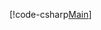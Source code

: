 [!code-csharp[Main](../../Samples/Mapsui.Samples.Common/Maps/Projection/PointProjectionSample.cs "Projection Sample")]